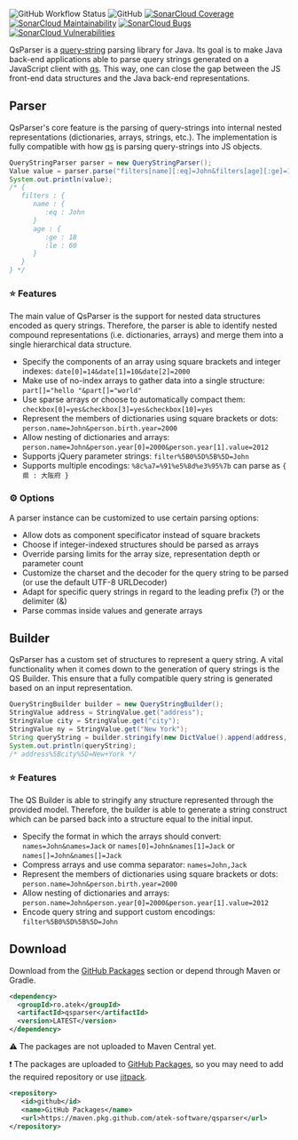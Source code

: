![GitHub Workflow Status](https://img.shields.io/github/actions/workflow/status/llalexandru00/qsparser/maven-publish.yml?logo=github)
![GitHub](https://img.shields.io/github/license/llalexandru00/qsparser)
 [![SonarCloud Coverage](https://sonarcloud.io/api/project_badges/measure?project=llalexandru00_qsparser&metric=coverage)](https://sonarcloud.io/component_measures/metric/coverage/list?id=llalexandru00_qsparser)
 [![SonarCloud Maintainability](https://sonarcloud.io/api/project_badges/measure?project=llalexandru00_qsparser&metric=sqale_rating)](https://sonarcloud.io/summary/new_code?id=llalexandru00_qsparser)
 [![SonarCloud Bugs](https://sonarcloud.io/api/project_badges/measure?project=llalexandru00_qsparser&metric=reliability_rating)](https://sonarcloud.io/component_measures/metric/reliability_rating/list?id=llalexandru00_qsparser)
 [![SonarCloud Vulnerabilities](https://sonarcloud.io/api/project_badges/measure?project=llalexandru00_qsparser&metric=security_rating)](https://sonarcloud.io/component_measures/metric/security_rating/list?id=llalexandru00_qsparser)
 
QsParser is a [query-string](https://en.wikipedia.org/wiki/Query_string) parsing library for Java. Its goal is to make Java back-end applications able to parse query strings generated on a JavaScript client with [qs](https://github.com/ljharb/qs). This way, one can close the gap between the JS front-end data structures and the Java back-end representations.

## Parser
QsParser's core feature is the parsing of query-strings into internal nested representations (dictionaries, arrays, strings, etc.). The implementation is fully compatible with how [qs](https://github.com/ljharb/qs) is parsing query-strings into JS objects.

```java
QueryStringParser parser = new QueryStringParser();
Value value = parser.parse("filters[name][:eq]=John&filters[age][:ge]=18&filters[age][:le]=60");
System.out.println(value);
/* {
   filters : {
      name : {
         :eq : John
      }
      age : {
         :ge : 18
         :le : 60
      }
   }
} */
```

### :star: Features
The main value of QsParser is the support for nested data structures encoded as query strings. Therefore, the parser is able to identify nested compound representations (i.e. dictionaries, arrays) and merge them into a single hierarchical data structure.
* Specify the components of an array using square brackets and integer indexes: `date[0]=14&date[1]=10&date[2]=2000`
* Make use of no-index arrays to gather data into a single structure: `part[]="hello "&part[]="world"`
* Use sparse arrays or choose to automatically compact them: `checkbox[0]=yes&checkbox[3]=yes&checkbox[10]=yes`
* Represent the members of dictionaries using square brackets or dots: `person.name=John&person.birth.year=2000`
* Allow nesting of dictionaries and arrays: `person.name=John&person.year[0]=2000&person.year[1].value=2012`
* Supports jQuery parameter strings: `filter%5B0%5D%5B%5D=John`
* Supports multiple encodings: `%8c%a7=%91%e5%8d%e3%95%7b` can parse as `{ 県 : 大阪府 }` 


### :gear: Options
A parser instance can be customized to use certain parsing options:
* Allow dots as component specificator instead of square brackets
* Choose if integer-indexed structures should be parsed as arrays
* Override parsing limits for the array size, representation depth or parameter count
* Customize the charset and the decoder for the query string to be parsed (or use the default UTF-8 URLDecoder)
* Adapt for specific query strings in regard to the leading prefix (?) or the delimiter (&)
* Parse commas inside values and generate arrays

## Builder
QsParser has a custom set of structures to represent a query string. A vital functionality when it comes down to the generation of query strings is the QS Builder. This ensure that a fully compatible query string is generated based on an input representation.

```java
QueryStringBuilder builder = new QueryStringBuilder();
StringValue address = StringValue.get("address");
StringValue city = StringValue.get("city");
StringValue ny = StringValue.get("New York");
String queryString = builder.stringify(new DictValue().append(address, new DictValue().append(city, ny)));
System.out.println(queryString);
/* address%5Bcity%5D=New+York */
```

### :star: Features
The QS Builder is able to stringify any structure represented through the provided model. Therefore, the builder is able to generate a string construct which can be parsed back into a structure equal to the initial input. 
* Specify the format in which the arrays should convert: `names=John&names=Jack` or `names[0]=John&names[1]=Jack` or `names[]=John&names[]=Jack`
* Compress arrays and use comma separator: `names=John,Jack`
* Represent the members of dictionaries using square brackets or dots: `person.name=John&person.birth.year=2000`
* Allow nesting of dictionaries and arrays: `person.name=John&person.year[0]=2000&person.year[1].value=2012`
* Encode query string and support custom encodings: `filter%5B0%5D%5B%5D=John`

## Download
Download from the [GitHub Packages](https://github.com/llalexandru00/qsparser/packages/) section or depend through Maven or Gradle. 
```xml
<dependency>
  <groupId>ro.atek</groupId>
  <artifactId>qsparser</artifactId>
  <version>LATEST</version>
</dependency>
```
:warning: The packages are not uploaded to Maven Central yet.

:heavy_exclamation_mark: The packages are uploaded to [GitHub Packages](https://github.com/llalexandru00/qsparser/packages/), so you may need to add the required repository or use [jitpack](https://jitpack.io).
```xml
<repository>
   <id>github</id>
   <name>GitHub Packages</name>
   <url>https://maven.pkg.github.com/atek-software/qsparser</url>
</repository>
```
